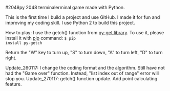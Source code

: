 #2048py
2048 terminalerminal game made with Python.

This is the first time I build a project and use GitHub. I made it for fun and improving my coding skill. I use Python 2 to build this project.

How to play: 
I use the getch() function from  <a href="https://pypi.python.org/pypi/py-getch/">py-get library</a>. To use it, please install it with <a href="https://pypi.python.org/pypi/pip">pip</a> command:
<code>$ pip install py-getch</code>
  
Return the "W" key to turn up, "S" to turn down, "A" to turn left, "D" to turn right.

Update_260117: I change the coding format and the algorithm. Still have not had the "Game over" function. Instead, "list index out of range" error will stop you.
Update_270117: getch() function update. Add point calculating feature.
